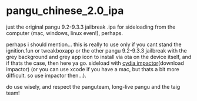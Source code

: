 # pangu_chinese_2.0_ipa
just the original pangu 9.2-9.3.3 jailbreak .ipa for sideloading from the computer (mac, windows, linux even!), perhaps.

perhaps i should mention... this is really to use only if you cant stand the ignition.fun or tweakboxapp or the other pangu 9.2-9.3.3 jailbreak with the grey background and grey app icon to install via ota on the device itself, and if thats the case, then here ya go. sideload with <a href="http://cydiaimpactor">cydia impactor</a>(download impactor) (or you can use xcode if you have a mac, but thats a bit more difficult. so use impactor then...).

do use wisely, and respect the panguteam, long-live pangu and the taig team!
